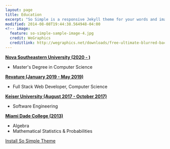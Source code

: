 ```yaml
---
layout: page
title: Education
excerpt: "So Simple is a responsive Jekyll theme for your words and images."
modified: 2014-08-08T19:44:38.564948-04:00
<!-- image:
  feature: so-simple-sample-image-4.jpg
  credit: WeGraphics
  creditlink: http://wegraphics.net/downloads/free-ultimate-blurred-background-pack/ -->
---
```


<!--Looking for a simple, responsive, theme for your Jekyll powered blog? Well look no further. Here be **So Simple Theme**, the follow up to [**Minimal Mistakes**](http://mmistakes.github.io/minimal-mistakes) --- by designer slash illustrator [Michael Rose](http://mademistakes.com).-->


 [**Nova Southeastern University (2020 - )**](https://www.nova.edu)
   * Master's Degree in Computer Science
   
 [**Revature (January 2019 - May 2019)**](https://revature.com)
   * Full Stack Web Developer, Computer Science
 
 [**Keiser University (August 2017 - October 2017)**](https://www.keiseruniversity.edu)
   * Software Engineering
 
 [**Miami Dade College (2013)**](https://www.mdc.edu)
   * Algebra
   * Mathematical Statistics & Probabilities



<a markdown="0" href="{{ site.url }}/theme-setup" class="btn">Install So Simple Theme</a>

[^1]: Example: *domain.com/category-name/post-title*
